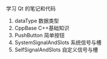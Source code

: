学习 Qt 的笔记和代码

1. dataType 数据类型
2. CppBase C++基础知识
3. PushButton 简单按钮
4. SystemSignalAndSlots 系统信号与槽
5. SelfSignalAndSlots 自定义信号与槽

